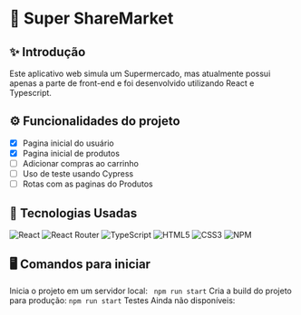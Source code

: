 # 🛒 Super ShareMarket

## ✨ Introdução

Este aplicativo web simula um Supermercado, mas atualmente possui apenas a parte de front-end e foi desenvolvido utilizando React e Typescript.

## ⚙️ Funcionalidades do projeto

- [x] Pagina inicial do usuário
- [x] Pagina inicial de produtos
- [ ] Adicionar compras ao carrinho
- [ ] Uso de teste usando Cypress
- [ ] Rotas com as paginas do Produtos

## 👋 Tecnologias Usadas

![React](https://img.shields.io/badge/react-%2320232a.svg?style=for-the-badge&logo=react&logoColor=%2361DAFB) ![React Router](https://img.shields.io/badge/React_Router-CA4245?style=for-the-badge&logo=react-router&logoColor=white) ![TypeScript](https://img.shields.io/badge/typescript-%23007ACC.svg?style=for-the-badge&logo=typescript&logoColor=white) ![HTML5](https://img.shields.io/badge/html5-%23E34F26.svg?style=for-the-badge&logo=html5&logoColor=white) ![CSS3](https://img.shields.io/badge/css3-%231572B6.svg?style=for-the-badge&logo=css3&logoColor=white) ![NPM](https://img.shields.io/badge/NPM-%23CB3837.svg?style=for-the-badge&logo=npm&logoColor=white)

## 🖥️ Comandos para iniciar

Inicia o projeto em um servidor local:
` npm run start`
Cria a build do projeto para produção:
`npm run start`
Testes Ainda não disponíveis:
